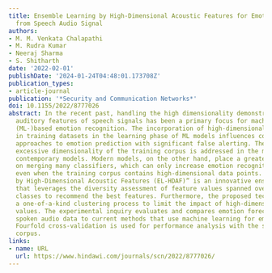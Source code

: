 ```yaml
---
title: Ensemble Learning by High-Dimensional Acoustic Features for Emotion Recognition
  from Speech Audio Signal
authors:
- M. M. Venkata Chalapathi
- M. Rudra Kumar
- Neeraj Sharma
- S. Shitharth
date: '2022-02-01'
publishDate: '2024-01-24T04:48:01.173708Z'
publication_types:
- article-journal
publication: '*Security and Communication Networks*'
doi: 10.1155/2022/8777026
abstract: In the recent past, handling the high dimensionality demonstrated in the
  auditory features of speech signals has been a primary focus for machine learning
  (ML-)based emotion recognition. The incorporation of high-dimensional characteristics
  in training datasets in the learning phase of ML models influences contemporary
  approaches to emotion prediction with significant false alerting. The curse of the
  excessive dimensionality of the training corpus is addressed in the majority of
  contemporary models. Modern models, on the other hand, place a greater emphasis
  on merging many classifiers, which can only increase emotion recognition accuracy
  even when the training corpus contains high-dimensional data points. “Ensemble Learning
  by High-Dimensional Acoustic Features (EL-HDAF)” is an innovative ensemble model
  that leverages the diversity assessment of feature values spanned over diversified
  classes to recommend the best features. Furthermore, the proposed technique employs
  a one-of-a-kind clustering process to limit the impact of high-dimensional feature
  values. The experimental inquiry evaluates and compares emotion forecasting using
  spoken audio data to current methods that use machine learning for emotion recognition.
  Fourfold cross-validation is used for performance analysis with the standard data
  corpus.
links:
- name: URL
  url: https://www.hindawi.com/journals/scn/2022/8777026/
---
```

